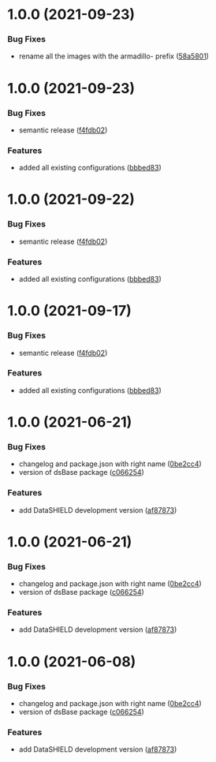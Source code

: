 # 1.0.0 (2021-09-23)


### Bug Fixes

* rename all the images with the armadillo- prefix ([58a5801](https://github.com/datashield/docker-armadillo-rserver-base/commit/58a5801382b3561e99926e44082fd273e9226a26))

# 1.0.0 (2021-09-23)


### Bug Fixes

* semantic release ([f4fdb02](https://github.com/datashield/docker-armadillo-rserver-base/commit/f4fdb025fe06a31c4accf720b6c4c0c3854fc655))


### Features

* added all existing configurations ([bbbed83](https://github.com/datashield/docker-armadillo-rserver-base/commit/bbbed83c99cb2c754b3e430f506ee1f29e1d9153))

# 1.0.0 (2021-09-22)


### Bug Fixes

* semantic release ([f4fdb02](https://github.com/datashield/docker-armadillo-rserver-base/commit/f4fdb025fe06a31c4accf720b6c4c0c3854fc655))


### Features

* added all existing configurations ([bbbed83](https://github.com/datashield/docker-armadillo-rserver-base/commit/bbbed83c99cb2c754b3e430f506ee1f29e1d9153))

# 1.0.0 (2021-09-17)


### Bug Fixes

* semantic release ([f4fdb02](https://github.com/datashield/docker-armadillo-rserver-base/commit/f4fdb025fe06a31c4accf720b6c4c0c3854fc655))


### Features

* added all existing configurations ([bbbed83](https://github.com/datashield/docker-armadillo-rserver-base/commit/bbbed83c99cb2c754b3e430f506ee1f29e1d9153))

# 1.0.0 (2021-06-21)


### Bug Fixes

* changelog and package.json with right name ([0be2cc4](https://github.com/molgenis/molgenis-ops-docker/commit/0be2cc430654be809a2d61cb96cd76edcfad8f57))
* version of dsBase package ([c066254](https://github.com/molgenis/molgenis-ops-docker/commit/c066254ee6264fdf08b7112744e380f82143711b))


### Features

* add DataSHIELD development version ([af87873](https://github.com/molgenis/molgenis-ops-docker/commit/af878737685b1327614fbe734afc2c28ccd094f5))

# 1.0.0 (2021-06-21)


### Bug Fixes

* changelog and package.json with right name ([0be2cc4](https://github.com/molgenis/molgenis-ops-docker/commit/0be2cc430654be809a2d61cb96cd76edcfad8f57))
* version of dsBase package ([c066254](https://github.com/molgenis/molgenis-ops-docker/commit/c066254ee6264fdf08b7112744e380f82143711b))


### Features

* add DataSHIELD development version ([af87873](https://github.com/molgenis/molgenis-ops-docker/commit/af878737685b1327614fbe734afc2c28ccd094f5))

# 1.0.0 (2021-06-08)


### Bug Fixes

* changelog and package.json with right name ([0be2cc4](https://github.com/molgenis/molgenis-ops-docker/commit/0be2cc430654be809a2d61cb96cd76edcfad8f57))
* version of dsBase package ([c066254](https://github.com/molgenis/molgenis-ops-docker/commit/c066254ee6264fdf08b7112744e380f82143711b))


### Features

* add DataSHIELD development version ([af87873](https://github.com/molgenis/molgenis-ops-docker/commit/af878737685b1327614fbe734afc2c28ccd094f5))
